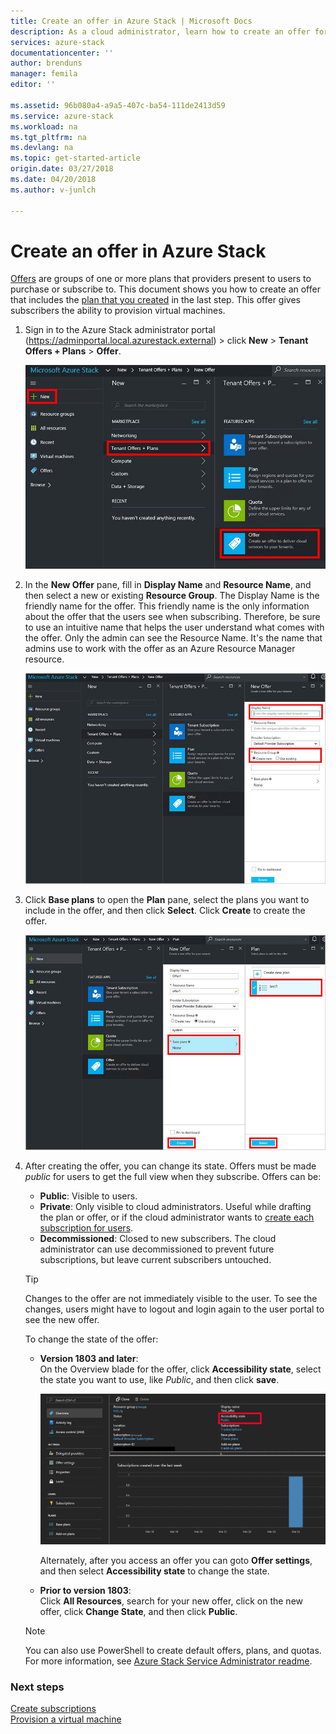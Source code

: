 ```yaml
---
title: Create an offer in Azure Stack | Microsoft Docs
description: As a cloud administrator, learn how to create an offer for your users in Azure Stack.
services: azure-stack
documentationcenter: ''
author: brenduns
manager: femila
editor: ''

ms.assetid: 96b080a4-a9a5-407c-ba54-111de2413d59
ms.service: azure-stack
ms.workload: na
ms.tgt_pltfrm: na
ms.devlang: na
ms.topic: get-started-article
origin.date: 03/27/2018
ms.date: 04/20/2018
ms.author: v-junlch

---
```

# Create an offer in Azure Stack

[Offers](azure-stack-key-features.md) are groups of one or more plans that providers present to users to purchase or subscribe to. This document shows you how to create an offer that includes the [plan that you created](azure-stack-create-plan.md) in the last step. This offer gives subscribers the ability to provision virtual machines.

1. Sign in to the Azure Stack administrator portal (https://adminportal.local.azurestack.external) > click **New** > **Tenant Offers + Plans** > **Offer**.

   ![](./media/azure-stack-create-offer/image01.png)
2. In the **New Offer** pane, fill in **Display Name** and **Resource Name**, and then select a new or existing **Resource Group**. The Display Name is the friendly name for the offer. This friendly name is the only information about the offer that the users see when subscribing. Therefore, be sure to use an intuitive name that helps the user understand what comes with the offer. Only the admin can see the Resource Name. It's the name that admins use to work with the offer as an Azure Resource Manager resource.

   ![](./media/azure-stack-create-offer/image01a.png)
3. Click **Base plans** to open the **Plan** pane, select the plans you want to include in the offer, and then click **Select**. Click **Create** to create the offer.

   ![](./media/azure-stack-create-offer/image02.png)
4. After creating the offer, you can change its state. Offers must be made *public* for users to get the full view when they subscribe. Offers can be:
   - **Public**: Visible to users.
   - **Private**: Only visible to cloud administrators. Useful while drafting the plan or offer, or if the cloud administrator wants to [create each subscription for users](azure-stack-subscribe-plan-provision-vm.md#create-a-subscription-as-a-cloud-operator).
   - **Decommissioned**: Closed to new subscribers. The cloud administrator can use decommissioned to prevent future subscriptions, but leave current subscribers untouched.

    > [!TIP]  
    > Changes to the offer are not immediately visible to the user. To see the changes, users might have to logout and login again to the user portal to see the new offer. 

   To change the state of the offer: 

   - **Version 1803 and later**:  
     On the Overview blade for the offer, click **Accessibility state**, select the state you want to use, like *Public*, and then click **save**. 
 
     ![Select Accessibility state](./media/azure-stack-create-offer/change-state.png) 

     Alternately, after you access an offer you can goto **Offer settings**, and then select **Accessibility state** to change the state. 

   - **Prior to version 1803**:  
     Click **All Resources**, search for your new offer, click on the new offer, click **Change State**, and then click **Public**.

  
   > [!NOTE] 
   > You can also use PowerShell to create default offers, plans, and quotas. For more information, see [Azure Stack Service Administrator readme](https://github.com/Azure/AzureStack-Tools/tree/master/ServiceAdmin).
   >


### Next steps
[Create subscriptions](azure-stack-subscribe-plan-provision-vm.md)      
[Provision a virtual machine](azure-stack-provision-vm.md)

<!-- Update_Description: wording update -->
